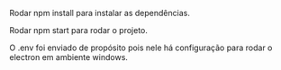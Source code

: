 Rodar npm install para instalar as dependências.

Rodar npm start para rodar o projeto.

O .env foi enviado de propósito pois nele há configuração para rodar o electron em ambiente windows.
